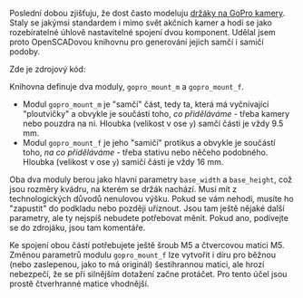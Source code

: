 <!-- dcterms:title = Knihovna pro GoPro držáky v OpenSCADu -->
<!-- dcterms:abstract = Poslední dobou zjišťuju, že dost často modeluju držáky na GoPro kamery. Staly se jakýmsi standardem i mimo svět akčních kamer a hodí se jako rozebíratelné úhlově nastavitelné spojení dvou komponent. Udělal jsem proto OpenSCADovou knihovnu pro generování jejich samčí i samičí podoby. -->
<!-- dcterms:creator = Michal Altair Valášek -->
<!-- x4w:coverUrl = /cover-pictures/20210416-gopro-mount.jpg -->
<!-- x4w:coverCredits = Jakob Owens (@jakobowens1) via Unsplash.com-->
<!-- x4w:pictureUrl = /perex-pictures/20210416-gopro-mount.png -->
<!-- x4w:pictureWidth = 150 -->
<!-- x4w:pictureHeight = 150 -->
<!-- x4w:category = Bastlení -->
<!-- x4w:category = 3D tisk -->
<!-- dcterms:dateAccepted = 2021-04-16 -->

Poslední dobou zjišťuju, že dost často modeluju [držáky na GoPro kamery](https://www.altair.blog/2021/03/kamera). Staly se jakýmsi standardem i mimo svět akčních kamer a hodí se jako rozebíratelné úhlově nastavitelné spojení dvou komponent. Udělal jsem proto OpenSCADovou knihovnu pro generování jejich samčí i samičí podoby.

Zde je zdrojový kód:

<script src="https://gist.github.com/ridercz/fb9a9a4730ac393cea68e363ddf806ed.js"></script>

Knihovna definuje dva moduly, `gopro_mount_m` a `gopro_mount_f`.

* Modul `gopro_mount_m` je "samčí" část, tedy ta, která má vyčnívající "ploutvičky" a obvykle je součástí toho, _co přiděláváme_ - třeba kamery nebo pouzdra na ni. Hloubka (velikost v ose `y`) samčí části je vždy 9.5 mm.
* Modul `gopro_mount_f` je jeho "samičí" protikus a obvykle je součástí toho, _na co přiděláváme_ - třeba stativu nebo něčeho podobného. Hloubka (velikost v ose `y`) samičí části je vždy 16 mm.

Oba dva moduly berou jako hlavní parametry `base_width` a `base_height`, což jsou rozměry kvádru, na kterém se držák nachází. Musí mít z technologických důvodů nenulovou výšku. Pokud se vám nehodí, musíte ho "zapustit" do podkladu nebo později uříznout. Jsou tam ještě nějaké další parametry, ale ty nejspíš nebudete potřebovat měnit. Pokud ano, podívejte se do zdrojáku, jsou tam komentáře.

Ke spojení obou částí potřebujete ještě šroub M5 a čtvercovou matici M5. Změnou parametrů modulu `gopro_mount_f` lze vytvořit i díru pro běžnou (nebo zaslepenou, jako to má originál) šestihrannou matici, ale hrozí nebezpečí, že se při silnějším dotažení začne protáčet. Pro tento účel jsou prostě čtverhranné matice vhodnější.